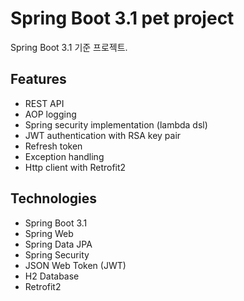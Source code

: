 # Spring Boot 3.1 pet project
Spring Boot 3.1 기준 프로젝트.


## Features
- REST API
- AOP logging
- Spring security implementation (lambda dsl)
- JWT authentication with RSA key pair
- Refresh token
- Exception handling
- Http client with Retrofit2


## Technologies
- Spring Boot 3.1
- Spring Web
- Spring Data JPA
- Spring Security
- JSON Web Token (JWT)
- H2 Database
- Retrofit2
